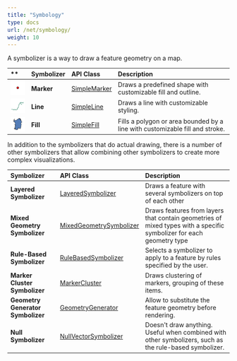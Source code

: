 ```yaml
---
title: "Symbology"
type: docs
url: /net/symbology/
weight: 10
---
```


A symbolizer is a way to draw a feature geometry on a map. 

|** |**Symbolizer**|**API Class**|**Description**|
| :- | :- | :- | :- |
|![todo:image_alt_text](symbology_1.png)|**Marker**|[SimpleMarker](https://apireference.aspose.com/net/gis/aspose.gis.rendering.symbolizers/simplemarker)|Draws a predefined shape with customizable fill and outline. |
|![todo:image_alt_text](symbology_2.png)|**Line**|[SimpleLine](https://apireference.aspose.com/net/gis/aspose.gis.rendering.symbolizers/simpleline)|Draws a line with customizable styling.|
|![todo:image_alt_text](symbology_3.png)|**Fill**|[SimpleFill](https://apireference.aspose.com/net/gis/aspose.gis.rendering.symbolizers/simplefill)|Fills a polygon or area bounded by a line with customizable fill and stroke.|
In addition to the symbolizers that do actual drawing, there is a number of other symbolizers that allow combining other symbolizers to create more complex visualizations.

|**Symbolizer**|**API Class**|**Description**|
| :- | :- | :- |
|**Layered Symbolizer**|[LayeredSymbolizer](https://apireference.aspose.com/net/gis/aspose.gis.rendering.symbolizers/layeredsymbolizer)|Draws a feature with several symbolizers on top of each other|
|**Mixed Geometry Symbolizer**|[MixedGeometrySymbolizer](https://apireference.aspose.com/net/gis/aspose.gis.rendering.symbolizers/mixedgeometrysymbolizer)|Draws features from layers that contain geometries of mixed types with a specific symbolizer for each geometry type|
|**Rule-Based Symbolizer**|[RuleBasedSymbolizer](https://apireference.aspose.com/net/gis/aspose.gis.rendering.symbolizers/rulebasedsymbolizer)|Selects a symbolizer to apply to a feature by rules specified by the user.|
|**Marker Cluster Symbolizer**|[MarkerCluster](https://apireference.aspose.com/gis/net/aspose.gis.rendering.symbolizers/markercluster)|Draws clustering of markers, grouping of these items.|
|**Geometry Generator Symbolizer**|[GeometryGenerator](https://apireference.aspose.com/net/gis/aspose.gis.rendering.symbolizers/geometrygenerator)|Allow to substitute the feature geometry before rendering.|
|**Null Symbolizer**|[NullVectorSymbolizer](https://apireference.aspose.com/net/gis/aspose.gis.rendering.symbolizers/nullvectorsymbolizer)|Doesn't draw anything. Useful when combined with other symbolizers, such as the rule-based symbolizer.|

